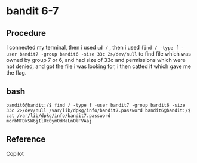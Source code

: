 # bandit 6-7

## Procedure
I connected my terminal, then i used `cd /` , then i used `find / -type f -user bandit7 -group bandit6 -size 33c 2>/dev/null`
to find file which was owned by group 7 or 6, and had size of 33c and permissions which were not denied, and got the file i was looking for, i then catted it which gave me the flag.

## bash
`bandit6@bandit:/$ find / -type f -user bandit7 -group bandit6 -size 33c 2>/dev/null
/var/lib/dpkg/info/bandit7.password
bandit6@bandit:/$ cat /var/lib/dpkg/info/bandit7.password
morbNTDkSW6jIlUc0ymOdMaLnOlFVAaj`

## Reference
Copilot
